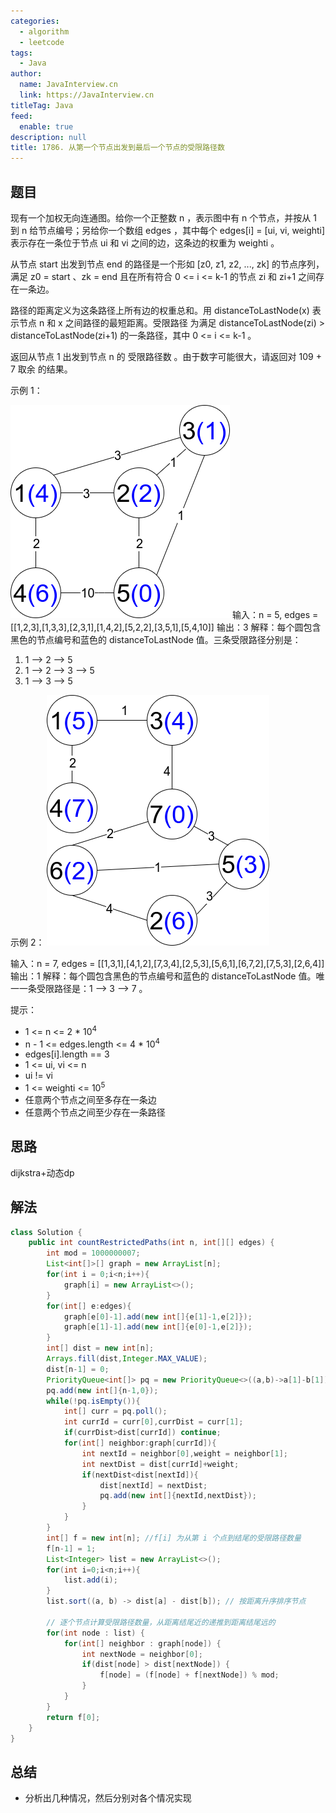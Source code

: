 ```yaml
---
categories: 
  - algorithm
  - leetcode
tags: 
  - Java
author: 
  name: JavaInterview.cn
  link: https://JavaInterview.cn
titleTag: Java
feed: 
  enable: true
description: null
title: 1786. 从第一个节点出发到最后一个节点的受限路径数
---
```


## 题目

现有一个加权无向连通图。给你一个正整数 n ，表示图中有 n 个节点，并按从 1 到 n 给节点编号；另给你一个数组 edges ，其中每个 edges[i] = [ui, vi, weighti] 表示存在一条位于节点 ui 和 vi 之间的边，这条边的权重为 weighti 。

从节点 start 出发到节点 end 的路径是一个形如 [z0, z1, z2, ..., zk] 的节点序列，满足 z0 = start 、zk = end 且在所有符合 0 <= i <= k-1 的节点 zi 和 zi+1 之间存在一条边。

路径的距离定义为这条路径上所有边的权重总和。用 distanceToLastNode(x) 表示节点 n 和 x 之间路径的最短距离。受限路径 为满足 distanceToLastNode(zi) > distanceToLastNode(zi+1) 的一条路径，其中 0 <= i <= k-1 。

返回从节点 1 出发到节点 n 的 受限路径数 。由于数字可能很大，请返回对 109 + 7 取余 的结果。



示例 1：

![restricted_paths_ex1.png](../../../media/pictures/leetcode/restricted_paths_ex1.png)
输入：n = 5, edges = [[1,2,3],[1,3,3],[2,3,1],[1,4,2],[5,2,2],[3,5,1],[5,4,10]]
输出：3
解释：每个圆包含黑色的节点编号和蓝色的 distanceToLastNode 值。三条受限路径分别是：
1) 1 --> 2 --> 5
2) 1 --> 2 --> 3 --> 5
3) 1 --> 3 --> 5
   
示例 2：
![restricted_paths_ex22.png](../../../media/pictures/leetcode/restricted_paths_ex22.png)

输入：n = 7, edges = [[1,3,1],[4,1,2],[7,3,4],[2,5,3],[5,6,1],[6,7,2],[7,5,3],[2,6,4]]
输出：1
解释：每个圆包含黑色的节点编号和蓝色的 distanceToLastNode 值。唯一一条受限路径是：1 --> 3 --> 7 。


提示：

* 1 <= n <= 2 * 10<sup>4</sup>
* n - 1 <= edges.length <= 4 * 10<sup>4</sup>
* edges[i].length == 3
* 1 <= ui, vi <= n
* ui != vi
* 1 <= weighti <= 10<sup>5</sup>
* 任意两个节点之间至多存在一条边
* 任意两个节点之间至少存在一条路径

## 思路

dijkstra+动态dp

## 解法
```java
class Solution {
    public int countRestrictedPaths(int n, int[][] edges) {
        int mod = 1000000007;
        List<int[]>[] graph = new ArrayList[n];
        for(int i = 0;i<n;i++){
            graph[i] = new ArrayList<>();
        }
        for(int[] e:edges){
            graph[e[0]-1].add(new int[]{e[1]-1,e[2]});
            graph[e[1]-1].add(new int[]{e[0]-1,e[2]});
        }
        int[] dist = new int[n];
        Arrays.fill(dist,Integer.MAX_VALUE);
        dist[n-1] = 0;
        PriorityQueue<int[]> pq = new PriorityQueue<>((a,b)->a[1]-b[1]);
        pq.add(new int[]{n-1,0});
        while(!pq.isEmpty()){
            int[] curr = pq.poll();
            int currId = curr[0],currDist = curr[1];
            if(currDist>dist[currId]) continue;
            for(int[] neighbor:graph[currId]){
                int nextId = neighbor[0],weight = neighbor[1];
                int nextDist = dist[currId]+weight;
                if(nextDist<dist[nextId]){
                    dist[nextId] = nextDist;
                    pq.add(new int[]{nextId,nextDist});
                }
            }
        }
        int[] f = new int[n]; //f[i] 为从第 i 个点到结尾的受限路径数量
        f[n-1] = 1;
        List<Integer> list = new ArrayList<>();
        for(int i=0;i<n;i++){
            list.add(i);
        }
        list.sort((a, b) -> dist[a] - dist[b]); // 按距离升序排序节点

        // 逐个节点计算受限路径数量，从距离结尾近的递推到距离结尾远的
        for(int node : list) {
            for(int[] neighbor : graph[node]) {
                int nextNode = neighbor[0];
                if(dist[node] > dist[nextNode]) {
                    f[node] = (f[node] + f[nextNode]) % mod;
                }
            }
        }
        return f[0];
    }
}

```

## 总结

- 分析出几种情况，然后分别对各个情况实现 
